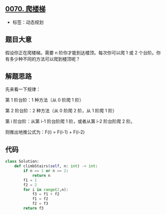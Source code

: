 ## [0070. 爬楼梯](https://leetcode-cn.com/problems/climbing-stairs/)

- 标签：动态规划

## 题目大意

假设你正在爬楼梯。需要 n 阶你才能到达楼顶。每次你可以爬 1 或 2 个台阶。你有多少种不同的方法可以爬到楼顶呢？

## 解题思路

先来看一下规律：

第 1 阶台阶：1 种方法（从 0 阶爬 1 阶）

第 2 阶台阶：2 种方法（从 0 阶爬 2 阶，从 1 阶爬 1 阶）

第 i 阶台阶：从第 i-1 阶台阶爬 1 阶，或者从第 i-2 阶台阶爬 2 阶。

则推出地推公式为：F(i) = F(i-1) + F(i-2)

## 代码

```Python
class Solution:
    def climbStairs(self, n: int) -> int:
        if n == 1 or n == 2:
            return n
        f1 = 1
        f2 = 2
        for i in range(2,n):
            f3 = f1 + f2
            f1 = f2
            f2 = f3
        return f3
```

